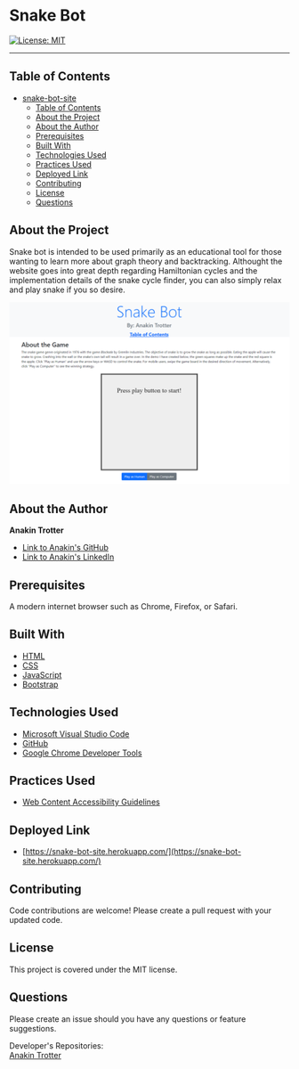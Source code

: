 # Snake Bot

[![License: MIT](https://img.shields.io/badge/License-MIT-yellow.svg)](https://opensource.org/licenses/MIT)


---

## Table of Contents

- [snake-bot-site](#snake-bot-site)
  - [Table of Contents](#table-of-contents)
  - [About the Project](#about-the-project)
  - [About the Author](#about-the-author)
  - [Prerequisites](#prerequisites)
  - [Built With](#built-with)
  - [Technologies Used](#technologies-used)
  - [Practices Used](#practices-used)
  - [Deployed Link](#deployed-link)
  - [Contributing](#contributing)
  - [License](#license)
  - [Questions](#questions)

## About the Project

Snake bot is intended to be used primarily as an educational tool for those
wanting to learn more about graph theory and backtracking.
Althought the website goes into great depth regarding Hamiltonian cycles and the implementation
details of the snake cycle finder, you can also simply relax and play snake if you so desire.
 
 ![screenshot of website title and about the game section](./img/preview.png)  
 
## About the Author
**Anakin Trotter**
- [Link to Anakin's GitHub](https://github.com/AnakinTrotter)
- [Link to Anakin's LinkedIn](https://linkedin.com/in/anakintrotter)

## Prerequisites

A modern internet browser such as Chrome, Firefox, or Safari.

## Built With
* [HTML](https://developer.mozilla.org/en-US/docs/Web/HTML)
* [CSS](https://developer.mozilla.org/en-US/docs/Web/CSS)
* [JavaScript](https://developer.mozilla.org/en-US/docs/Web/JavaScript)
* [Bootstrap](https://getbootstrap.com/)

## Technologies Used

* [Microsoft Visual Studio Code](https://code.visualstudio.com/)
* [GitHub](https://github.com/)
* [Google Chrome Developer Tools](https://developer.chrome.com/docs/devtools/)
  

## Practices Used

* [Web Content Accessibility Guidelines](https://www.w3.org/WAI/standards-guidelines/wcag/)
  
## Deployed Link

* [https://snake-bot-site.herokuapp.com/](https://snake-bot-site.herokuapp.com/) 

## Contributing

Code contributions are welcome! Please create a pull request with your updated code.

## License

This project is covered under the MIT license.

## Questions

Please create an issue should you have any questions or feature suggestions.

Developer's Repositories:  
[Anakin Trotter](https://github.com/AnakinTrotter)
